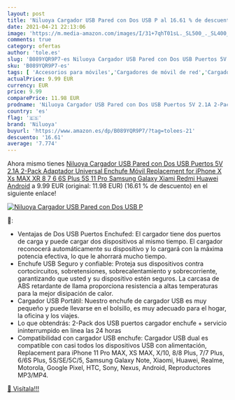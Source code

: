 ```yaml
---
layout: post
title: 'Niluoya Cargador USB Pared con Dos USB P al 16.61 % de descuento'
date: 2021-04-21 22:13:06
image: 'https://m.media-amazon.com/images/I/31+7qhT01sL._SL500_._SL400_.jpg'
comments: true
category: ofertas
author: 'tole.es'
slug: 'B089YQR9P7-es Niluoya Cargador USB Pared con Dos USB Puertos 5V 2.1A...'
sku: 'B089YQR9P7-es'
tags: [ 'Accesorios para móviles','Cargadores de móvil de red','Cargadores para móviles','Comunicación móvil y accesorios','Electrónica','android','niluoya', ]
actualPrice: 9.99 EUR
currency: EUR
price: 9.99
comparePrice: 11.98 EUR
prodname: 'Niluoya Cargador USB Pared con Dos USB Puertos 5V 2.1A 2-Pack Adaptador Universal Enchufe Móvil Replacement for iPhone X Xs MAX XR 8 7 6 6S Plus 5S 11 Pro  Samsung Galaxy  Xiami Redmi  Huawei  Android'
country: 'es'
flag: '🇪🇸'
brand: 'Niluoya'
buyurl: 'https://www.amazon.es/dp/B089YQR9P7/?tag=tolees-21'
descuento: '16.61'
average: '7.774'
---
```


Ahora mismo tienes [Niluoya Cargador USB Pared con Dos USB Puertos 5V 2.1A 2-Pack Adaptador Universal Enchufe Móvil Replacement for iPhone X Xs MAX XR 8 7 6 6S Plus 5S 11 Pro  Samsung Galaxy  Xiami Redmi  Huawei  Android](https://www.amazon.es/dp/B089YQR9P7/?tag=tolees-21) a 9.99 EUR (original: 11.98 EUR) (16.61 %  de descuento) en el siguiente enlace!

[![Niluoya Cargador USB Pared con Dos USB P](https://m.media-amazon.com/images/I/31+7qhT01sL._SL500_._SL400_.jpg)](https://www.amazon.es/dp/B089YQR9P7/?tag=tolees-21)

🔎:

- Ventajas de Dos USB Puertos Enchufed: El cargador tiene dos puertos de carga y puede cargar dos dispositivos al mismo tiempo. El cargador reconocerá automáticamente su dispositivo y lo cargará con la máxima potencia efectiva, lo que le ahorrará mucho tiempo.
- Enchufe USB Seguro y confiable: Proteja sus dispositivos contra cortocircuitos, sobretensiones, sobrecalentamiento y sobrecorriente, garantizando que usted y su dispositivo estén seguros. La carcasa de ABS retardante de llama proporciona resistencia a altas temperaturas para la mejor disipación de calor.
- Cargador USB Portátil: Nuestro enchufe de cargador USB es muy pequeño y puede llevarse en el bolsillo, es muy adecuado para el hogar, la oficina y los viajes.
- Lo que obtendrás: 2-Pack dos USB puertos cargador enchufe + servicio ininterrumpido en línea las 24 horas
- Compatibilidad con cargador USB enchufe: Cargador USB dual es compatible con casi todos los dispositivos USB con alimentación, Replacement para iPhone 11 Pro MAX, XS MAX, X/10, 8/8 Plus, 7/7 Plus, 6/6S Plus, 5S/SE/5C/5, Samsung Galaxy Note, Xiaomi, Huawei, Realme, Motorola, Google Pixel, HTC, Sony, Nexus, Android, Reproductores MP3/MP4.

[🛒 Visítala!!!](https://www.amazon.es/dp/B089YQR9P7/?tag=tolees-21)

